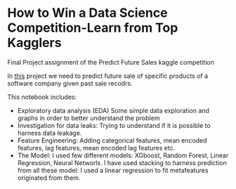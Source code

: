 # How to Win a Data Science Competition-Learn from Top Kagglers
Final Project assignment of the Predict Future Sales kaggle competition

In [this](https://www.kaggle.com/c/competitive-data-science-predict-future-sales) project we need to predict future sale of specific products of a software company given past sale recodrs.

This notebook includes:
- Exploratory data analysis (EDA)
  Some simple data exploration and graphs in order to better understand the problem
- Investigation for data leaks:
  Trying to understand if it is possible to harness data leakage.
- Feature Engineering:
  Adding categorical features, mean encoded features, lag features, mean encoded lag features etc.
- The Model:
  I used few different models: XGboost, Random Forest, Linear Regression, Neural Networls.
  I have used stacking to harness prediction from all these model: I used a linear regression to fit metafeatures originated from them.  
